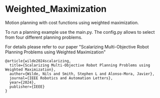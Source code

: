 # Weighted_Maximization
Motion planning with cost functions using weighted maximization.

To run a planning example use the main.py. The config.py allows to select from four different planning problems.



For details please refer to our paper "Scalarizing Multi-Objective Robot Planning Problems using Weighted Maximization"
````
@article{wilde2024scalarizing,
  title={Scalarizing Multi-Objective Robot Planning Problems using Weighted Maximization},
  author={Wilde, Nils and Smith, Stephen L and Alonso-Mora, Javier},
  journal={IEEE Robotics and Automation Letters},
  year={2024},
  publisher={IEEE}
}
````
